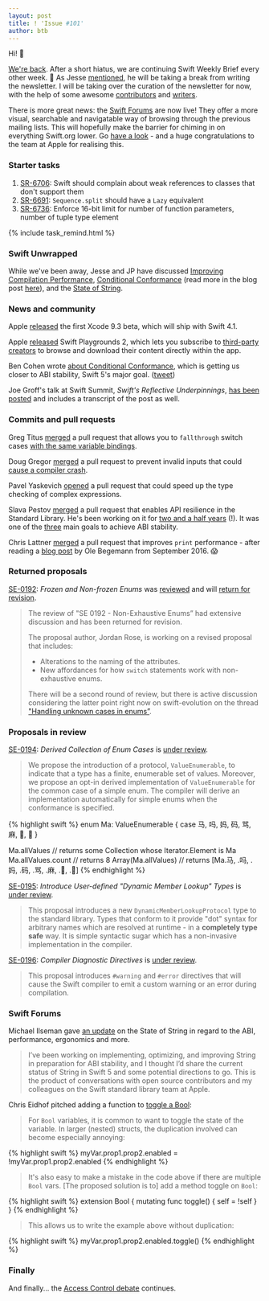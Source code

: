 ```yaml
---
layout: post
title: ! 'Issue #101'
author: btb
---
```


Hi! 👋

[We're back](https://basthomas.github.io/curating-swift-weekly). After a short hiatus, we are continuing Swift Weekly Brief every other week. 🎉
As Jesse [mentioned](https://www.jessesquires.com/blog/swift-weekly-brief-hiatus/), he will be taking a break from writing the newsletter. I will be taking over the curation of the newsletter for now, with the help of some awesome [contributors](https://github.com/SwiftWeekly/swiftweekly.github.io/graphs/contributors) and [writers](https://swiftweeklybrief.com/authors/).

There is more great news: the [Swift Forums](https://forums.swift.org/t/welcome-to-the-swift-forums/8) are now live! They offer a more visual, searchable and navigatable way of browsing through the previous mailing lists. This will hopefully make the barrier for chiming in on everything Swift.org lower. Go [have a look](https://forums.swift.org) - and a huge congratulations to the team at Apple for realising this.

<!--excerpt-->

### Starter tasks

1. [SR-6706](https://bugs.swift.org/browse/SR-6706): Swift should complain about weak references to classes that don't support them
2. [SR-6691](https://bugs.swift.org/browse/SR-6691): `Sequence.split` should have a `Lazy` equivalent
3. [SR-6736](https://bugs.swift.org/browse/SR-6736): Enforce 16-bit limit for number of function parameters, number of tuple type element

{% include task_remind.html %}

### Swift Unwrapped

While we've been away, Jesse and JP have discussed [Improving Compilation Performance](https://spec.fm/podcasts/swift-unwrapped/100849), [Conditional Conformance](https://spec.fm/podcasts/swift-unwrapped/105029) (read more in the blog post [here](https://swift.org/blog/conditional-conformance/)), and the [State of String](https://spec.fm/podcasts/swift-unwrapped/105667).

### News and community

Apple [released](https://download.developer.apple.com/Developer_Tools/Xcode_9.3_beta/Release_Notes_for_Xcode_9.3_beta.pdf) the first Xcode 9.3 beta, which will ship with Swift 4.1.

Apple [released](https://developer.apple.com/news/?id=01242018a) Swift Playgrounds 2, which lets you subscribe to [third-party creators](https://developer.apple.com/swift-playgrounds/subscriptions/#gallery) to browse and download their content directly within the app.

Ben Cohen wrote [about Conditional Conformance](https://swift.org/blog/conditional-conformance/), which is getting us closer to ABI stability, Swift 5's major goal. ([tweet](https://twitter.com/AirspeedSwift/status/950446966126751744))

Joe Groff's talk at Swift Summit, *Swift's Reflective Underpinnings*, [has been posted](https://www.skilled.io/u/swiftsummit/swift-s-reflective-underpinnings-joe-groff) and includes a transcript of the post as well.

### Commits and pull requests

Greg Titus [merged](https://github.com/apple/swift/pull/14041) a pull request that allows you to `fallthrough` switch cases [with the same variable bindings](https://twitter.com/jckarter/status/955644985306619905).

Doug Gregor [merged](https://github.com/apple/swift/pull/14102) a pull request to prevent invalid inputs that could [cause a compiler crash](https://bugs.swift.org/browse/SR-6797).

Pavel Yaskevich [opened](https://github.com/apple/swift/pull/13986) a pull request that could speed up the type checking of complex expressions.

Slava Pestov [merged](https://github.com/apple/swift/pull/13573) a pull request that enables API resilience in the Standard Library. He's been working on it for [two and a half years](https://twitter.com/slava_pestov/status/953897806040674304) (!). It was one of the [three](https://github.com/apple/swift-evolution#primary-focus-abi-stability) main goals to achieve ABI stability.

Chris Lattner [merged](https://github.com/apple/swift/pull/14076) a pull request that improves `print` performance - after reading a [blog post](https://oleb.net/blog/2016/09/playground-print-hook/) by Ole Begemann from September 2016. 😱

### Returned proposals

[SE-0192](https://github.com/apple/swift-evolution/blob/master/proposals/0192-non-exhaustive-enums.md): *Frozen and Non-frozen Enums* was [reviewed](https://forums.swift.org/t/review-se-0192-non-exhaustive-enums/7291) and will [return for revision](https://forums.swift.org/t/review-returned-for-revision-se-0192-non-exhaustive-enums/7423).

> The review of "SE 0192 - Non-Exhaustive Enums” had extensive discussion and has been returned for revision.
>
> The proposal author, Jordan Rose, is working on a revised proposal that includes:
> 
> - Alterations to the naming of the attributes.
> - New affordances for how `switch` statements work with non-exhaustive enums.
> 
> There will be a second round of review, but there is active discussion considering the latter point right now on swift-evolution on the thread ["Handling unknown cases in enums”](https://forums.swift.org/t/handling-unknown-cases-in-enums-re-se-0192/7388).

### Proposals in review

[SE-0194](https://github.com/apple/swift-evolution/blob/master/proposals/0194-derived-collection-of-enum-cases.md): *Derived Collection of Enum Cases* is [under review](https://forums.swift.org/t/review-se-0194-derived-collection-of-enum-cases/7377).

> We propose the introduction of a protocol, `ValueEnumerable`, to indicate that a type has a finite, enumerable set of values. Moreover, we propose an opt-in derived implementation of `ValueEnumerable` for the common case of a simple enum.
> The compiler will derive an implementation automatically for simple enums when the conformance is specified.

{% highlight swift %} 
enum Ma: ValueEnumerable { case 马, 吗, 妈, 码, 骂, 麻, 🐎, 🐴 }

Ma.allValues         // returns some Collection whose Iterator.Element is Ma
Ma.allValues.count   // returns 8
Array(Ma.allValues)  // returns [Ma.马, .吗, .妈, .码, .骂, .麻, .🐎, .🐴]
{% endhighlight %}


[SE-0195](https://github.com/apple/swift-evolution/blob/master/proposals/0195-dynamic-member-lookup.md): *Introduce User-defined "Dynamic Member Lookup" Types* is [under review](https://forums.swift.org/t/se-0195-introduce-user-defined-dynamic-member-lookup-types/8658).

> This proposal introduces a new `DynamicMemberLookupProtocol` type to the standard library. Types that conform to it provide "dot" syntax for arbitrary names which are resolved at runtime - in a **completely type safe** way. It is simple syntactic sugar which has a non-invasive implementation in the compiler.

[SE-0196](https://github.com/apple/swift-evolution/blob/master/proposals/0196-diagnostic-directives.md): *Compiler Diagnostic Directives* is [under review](https://forums.swift.org/t/se-0196-compiler-diagnostic-directives/8734).

> This proposal introduces `#warning` and `#error` directives that will cause the Swift compiler to emit a custom warning or an error during compilation.

### Swift Forums

Michael Ilseman gave [an update](https://forums.swift.org/t/state-of-string-abi-performance-ergonomics-and-you/7397) on the State of String in regard to the ABI, performance, ergonomics and more.

> I’ve been working on implementing, optimizing, and improving String in preparation for ABI stability, and I thought I’d share the current status of String in Swift 5 and some potential directions to go. This is the product of conversations with open source contributors and my colleagues on the Swift standard library team at Apple.

Chris Eidhof pitched adding a function to [toggle a Bool](https://forums.swift.org/t/pitch-adding-toggle-to-bool/7414):

> For `Bool` variables, it is common to want to toggle the state of the variable. In larger (nested) structs, the duplication involved can become especially annoying:

{% highlight swift %} 
myVar.prop1.prop2.enabled = !myVar.prop1.prop2.enabled
{% endhighlight %}

> It's also easy to make a mistake in the code above if there are multiple `Bool` vars.
> [The proposed solution is to] add a method toggle on `Bool`:

{% highlight swift %} 
extension Bool {
    mutating func toggle() {
        self = !self
    }
}
{% endhighlight %}

> This allows us to write the example above without duplication:

{% highlight swift %} 
myVar.prop1.prop2.enabled.toggle()
{% endhighlight %}

### Finally

And finally... the [Access Control debate](https://twitter.com/jckarter/status/955931838320492544) continues.
